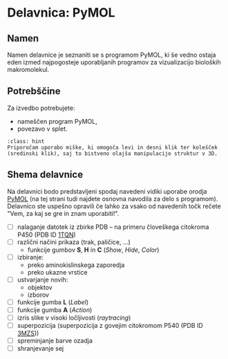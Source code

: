 # Delavnica: PyMOL

## Namen

Namen delavnice je seznaniti se s programom PyMOL, ki še vedno ostaja eden izmed najpogosteje uporabljanih programov za vizualizacijo bioloških makromolekul.

## Potrebščine

Za izvedbo potrebujete:
- nameščen program PyMOL,
- povezavo v splet.

```{admonition} Miška
:class: hint
Priporočam uporabo miške, ki omogoča levi in desni klik ter kolešček (sredinski klik), saj to bistveno olajša manipulacijo struktur v 3D.
```

## Shema delavnice

Na delavnici bodo predstavljeni spodaj navedeni vidiki uporabe orodja [PyMOL](../orodjarna/pymol.md) (na tej strani tudi najdete osnovna navodila za delo s programom). Delavnico ste uspešno opravili če lahko za vsako od navedenih točk rečete "Vem, za kaj se gre in znam uporabiti!".

- [ ] nalaganje datotek iz zbirke PDB – na primeru človeškega citokroma P450 (PDB ID [1TQN](https://www.rcsb.org/structure/1TQN))
- [ ] različni načini prikaza (trak, paličice, ...)
  - funkcije gumbov **S**, **H** in **C** (*Show*, *Hide*, *Color*)
- [ ] izbiranje:
  - preko aminokislinskega zaporedja
  - preko ukazne vrstice
- [ ] ustvarjanje novih:
  - objektov
  - izborov
- [ ] funkcije gumba **L** (*Label*)
- [ ] funkcije gumba **A** (*Action*)
- [ ] izris slike v visoki ločljivosti (*raytracing*)
- [ ] superpozicija (superpozicija z govejim citokromom P540 (PDB ID [3MZS](https://www.rcsb.org/structure/3MZS)))
- [ ] spreminjanje barve ozadja
- [ ] shranjevanje sej